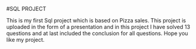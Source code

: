 #SQL PROJECT 

This is my first Sql project which is based on Pizza sales. This project is uploaded in the form of a presentation and in this project I have solved 13 questions and at last included the conclusion for all questions. Hope you like my project.
